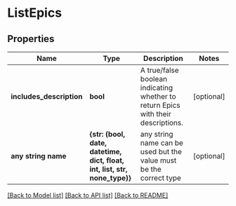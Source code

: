 # ListEpics

## Properties
Name | Type | Description | Notes
------------ | ------------- | ------------- | -------------
**includes_description** | **bool** | A true/false boolean indicating whether to return Epics with their descriptions. | [optional] 
**any string name** | **{str: (bool, date, datetime, dict, float, int, list, str, none_type)}** | any string name can be used but the value must be the correct type | [optional]

[[Back to Model list]](../README.md#documentation-for-models) [[Back to API list]](../README.md#documentation-for-api-endpoints) [[Back to README]](../README.md)


